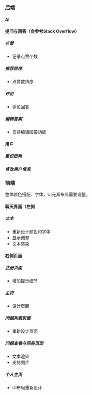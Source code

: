 ### 后端

#### AI





#### 提问与回答（会参考Stack Overflow）

##### 点赞

- 记录点赞个数

##### 推荐排序

- 点赞数排序

##### 评论

- 评论回答

##### 编辑答案

- 支持编辑回答功能



#### 用户

##### 重设密码

##### 修改用户信息







### 前端

整体颜色搭配、字体，UI元素布局需要调整。



#### 聊天界面（左侧

##### 文本

- 重新设计颜色和字体
- 显示调整
- 文本渲染



#### 右侧页面

##### 注册页面

- 增加提示细节



##### 主页

- 设计页面



##### 问题列表页面

- 重新设计页面



##### 问题查看与回答页面

- 文本渲染
- 支持图片



##### 个人主页

- UI布局重新设计



